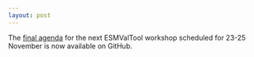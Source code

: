 ```yaml
---
layout: post
---
```


The [final agenda](https://github.com/ESMValGroup/ESMValTool/discussions/2311#discussioncomment-1650508)
for the next ESMValTool workshop scheduled for 23-25 November is now available on GitHub.